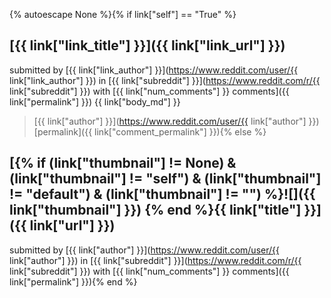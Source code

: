 {% autoescape None %}{% if link["self"] == "True" %}
## [{{ link["link_title"] }}]({{ link["link_url"] }})
submitted by [{{ link["link_author"] }}](https://www.reddit.com/user/{{ link["link_author"] }}) in [{{ link["subreddit"] }}](https://www.reddit.com/r/{{ link["subreddit"] }}) with [{{ link["num_comments"] }} comments]({{ link["permalink"] }})
{{ link["body_md"] }}
>
> [{{ link["author"] }}](https://www.reddit.com/user/{{ link["author"] }}) [permalink]({{ link["comment_permalink"] }}){% else %}
## [{% if (link["thumbnail"] != None) & (link["thumbnail"] != "self") & (link["thumbnail"] != "default") & (link["thumbnail"] != "") %}![]({{ link["thumbnail"] }}) {% end %}{{ link["title"] }}]({{ link["url"] }})
submitted by [{{ link["author"] }}](https://www.reddit.com/user/{{ link["author"] }}) in [{{ link["subreddit"] }}](https://www.reddit.com/r/{{ link["subreddit"] }}) with [{{ link["num_comments"] }} comments]({{ link["permalink"] }}){% end %}
